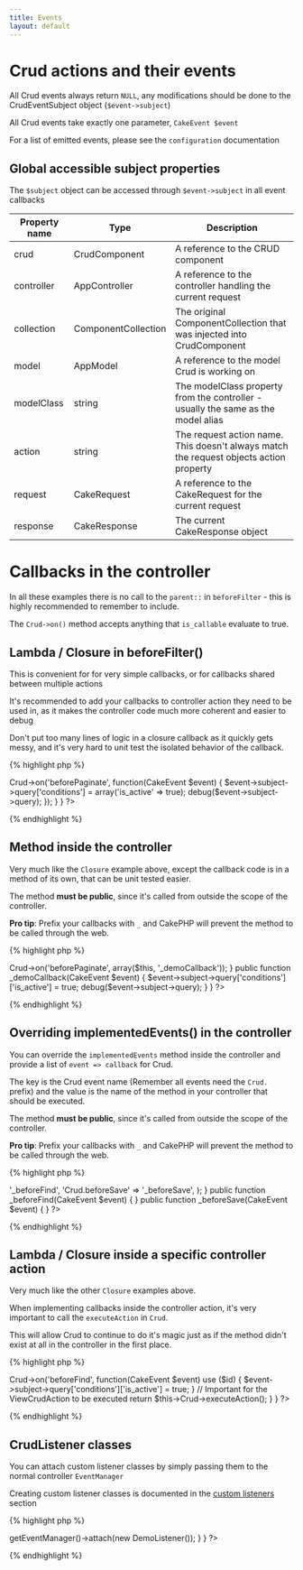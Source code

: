 ```yaml
---
title: Events
layout: default
---
```


# Crud actions and their events

All Crud events always return `NULL`, any modifications should be done to the CrudEventSubject object (`$event->subject`)

All Crud events take exactly one parameter, `CakeEvent $event`

For a list of emitted events, please see the `configuration` documentation

## Global accessible subject properties

The `$subject` object can be accessed through `$event->subject` in all event callbacks

<table class="table">
<thead>
	<tr>
		<th>Property name</th>
		<th>Type</th>
		<th>Description</th>
	</tr>
</thead>
<tbody>
	<tr>
		<td>crud</td>
		<td>CrudComponent</td>
		<td>A reference to the CRUD component</td>
	</tr>
	<tr>
		<td>controller</td>
		<td>AppController</td>
		<td>A reference to the controller handling the current request</td>
	</tr>
	<tr>
		<td>collection</td>
		<td>ComponentCollection</td>
		<td>The original ComponentCollection that was injected into CrudComponent</td>
	</tr>
	<tr>
		<td>model</td>
		<td>AppModel</td>
		<td>A reference to the model Crud is working on</td>
	</tr>
	<tr>
		<td>modelClass</td>
		<td>string</td>
		<td>The modelClass property from the controller - usually the same as the model alias</td>
	</tr>
	<tr>
		<td>action</td>
		<td>string</td>
		<td>The request action name. This doesn't always match the request objects action property</td>
	</tr>
	<tr>
		<td>request</td>
		<td>CakeRequest</td>
		<td>A reference to the CakeRequest for the current request</td>
	</tr>
	<tr>
		<td>response</td>
		<td>CakeResponse</td>
		<td>The current CakeResponse object</td>
	</tr>
</tbody>
</table>

# Callbacks in the controller

In all these examples there is no call to the `parent::` in `beforeFilter` - this is highly recommended to remember to include.

The `Crud->on()` method accepts anything that `is_callable` evaluate to true.

## Lambda / Closure in beforeFilter()

This is convenient for for very simple callbacks, or for callbacks shared between multiple actions

It's recommended to add your callbacks to controller action they need to be used in, as it makes the controller code much more coherent and easier to debug

Don't put too many lines of logic in a closure callback as it quickly gets messy, and it's very hard to unit test the isolated behavior of the callback.

{% highlight php %}
<?php
class DemoController extends AppController {

	public function beforeFilter() {
		$this->Crud->on('beforePaginate', function(CakeEvent $event) {
			$event->subject->query['conditions'] = array('is_active' => true);
			debug($event->subject->query);
		});
	}

}
?>
{% endhighlight %}

## Method inside the controller

Very much like the `Closure` example above, except the callback code is in a method of its own, that can be unit tested easier.

The method __must be public__, since it's called from outside the scope of the controller.

__Pro tip__: Prefix your callbacks with `_` and CakePHP will prevent the method to be called through the web.

{% highlight php %}
<?php
class DemoController extends AppController {

	public function beforeFilter() {
		$this->Crud->on('beforePaginate', array($this, '_demoCallback'));
	}

	public function _demoCallback(CakeEvent $event) {
		$event->subject->query['conditions']['is_active'] = true;
		debug($event->subject->query);
	}

}
?>
{% endhighlight %}

## Overriding implementedEvents() in the controller

You can override the `implementedEvents` method inside the controller and provide a list of `event => callback` for Crud.

The key is the Crud event name (Remember all events need the `Crud.` prefix) and the value is the name of the method in your controller that should be executed.

The method __must be public__, since it's called from outside the scope of the controller.

__Pro tip__: Prefix your callbacks with `_` and CakePHP will prevent the method to be called through the web.

{% highlight php %}
<?php
public function implementedEvents() {
	return parent::implementedEvents() + array(
		'Crud.beforeFind' => '_beforeFind',
		'Crud.beforeSave' => '_beforeSave',
	);
}

public function _beforeFind(CakeEvent $event) {

}

public function _beforeSave(CakeEvent $event) {

}
?>
{% endhighlight %}

## Lambda / Closure inside a specific controller action

Very much like the other `Closure` examples above.

When implementing callbacks inside the controller action, it's very important to call the `executeAction` in `Crud`.

This will allow Crud to continue to do it's magic just as if the method didn't exist at all in the controller in the first place.

{% highlight php %}
<?php
class DemoController extends AppController {

	public function view($id = null) {
		$this->Crud->on('beforeFind', function(CakeEvent $event) use ($id) {
			$event->subject->query['conditions']['is_active'] = true;
		}

		// Important for the ViewCrudAction to be executed
		return $this->Crud->executeAction();
	}

}
?>
{% endhighlight %}

## CrudListener classes

You can attach custom listener classes by simply passing them to the normal
controller `EventManager`

Creating custom listener classes is documented in the [custom listeners](30-custom-listeners.md) section

{% highlight php %}
<?php
App::uses('DemoListener', 'Controller/Crud/Listener');

class DemoController extends AppController {

	public function beforeFilter() {
		$this->getEventManager()->attach(new DemoListener());
	}

}
?>
{% endhighlight %}
